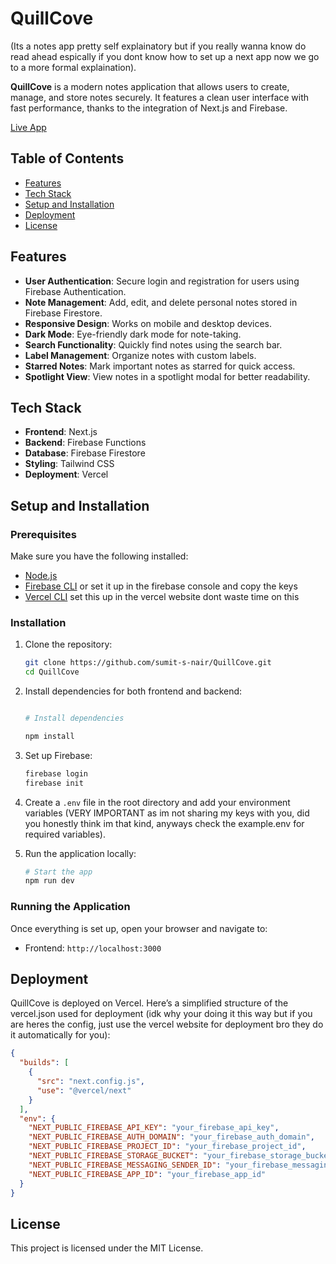 # QuillCove

(Its a notes app pretty self explainatory but if you really wanna know do read ahead espically if you dont know how to set up a next app now we go to a more formal explaination).

**QuillCove** is a modern notes application that allows users to create, manage, and store notes securely. It features a clean user interface with fast performance, thanks to the integration of Next.js and Firebase.

[Live App](https://quill-cove.vercel.app/)

## Table of Contents

- [Features](#features)
- [Tech Stack](#tech-stack)
- [Setup and Installation](#setup-and-installation)
- [Deployment](#deployment)
- [License](#license)

## Features

- **User Authentication**: Secure login and registration for users using Firebase Authentication.
- **Note Management**: Add, edit, and delete personal notes stored in Firebase Firestore.
- **Responsive Design**: Works on mobile and desktop devices.
- **Dark Mode**: Eye-friendly dark mode for note-taking.
- **Search Functionality**: Quickly find notes using the search bar.
- **Label Management**: Organize notes with custom labels.
- **Starred Notes**: Mark important notes as starred for quick access.
- **Spotlight View**: View notes in a spotlight modal for better readability.

## Tech Stack

- **Frontend**: Next.js
- **Backend**: Firebase Functions
- **Database**: Firebase Firestore
- **Styling**: Tailwind CSS
- **Deployment**: Vercel

## Setup and Installation

### Prerequisites

Make sure you have the following installed:

- [Node.js](https://nodejs.org/)
- [Firebase CLI](https://firebase.google.com/docs/cli) or set it up in the firebase console and copy the keys
- [Vercel CLI](https://vercel.com/docs/cli) set this up in the vercel website dont waste time on this

### Installation

1. Clone the repository:

   ```bash
   git clone https://github.com/sumit-s-nair/QuillCove.git
   cd QuillCove

   ```

2. Install dependencies for both frontend and backend:
   ```bash

   # Install dependencies

   npm install

3. Set up Firebase:
   ```bash
   firebase login
   firebase init

4. Create a `.env` file in the root directory and add your environment variables (VERY IMPORTANT as im not sharing my keys with you, did you honestly think im that kind, anyways check the example.env for required variables).

5. Run the application locally:
   ```bash
   # Start the app
   npm run dev

### Running the Application

Once everything is set up, open your browser and navigate to:

- Frontend: `http://localhost:3000`

## Deployment

QuillCove is deployed on Vercel. Here’s a simplified structure of the vercel.json used for deployment (idk why your doing it this way but if you are heres the config, just use the vercel website for deployment bro they do it automatically for you): 

```json
{
  "builds": [
    {
      "src": "next.config.js",
      "use": "@vercel/next"
    }
  ],
  "env": {
    "NEXT_PUBLIC_FIREBASE_API_KEY": "your_firebase_api_key",
    "NEXT_PUBLIC_FIREBASE_AUTH_DOMAIN": "your_firebase_auth_domain",
    "NEXT_PUBLIC_FIREBASE_PROJECT_ID": "your_firebase_project_id",
    "NEXT_PUBLIC_FIREBASE_STORAGE_BUCKET": "your_firebase_storage_bucket",
    "NEXT_PUBLIC_FIREBASE_MESSAGING_SENDER_ID": "your_firebase_messaging_sender_id",
    "NEXT_PUBLIC_FIREBASE_APP_ID": "your_firebase_app_id"
  }
}
```

## License

This project is licensed under the MIT License.
